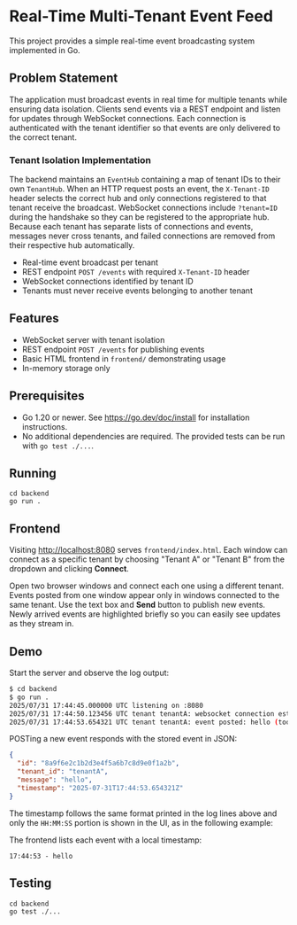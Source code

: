 # Real-Time Multi-Tenant Event Feed

This project provides a simple real-time event broadcasting system implemented in Go.

## Problem Statement

The application must broadcast events in real time for multiple tenants while ensuring data isolation. Clients send events via a REST endpoint and listen for updates through WebSocket connections. Each connection is authenticated with the tenant identifier so that events are only delivered to the correct tenant.

### Tenant Isolation Implementation

The backend maintains an `EventHub` containing a map of tenant IDs to their own `TenantHub`. When an HTTP request posts an event, the `X-Tenant-ID` header selects the correct hub and only connections registered to that tenant receive the broadcast. WebSocket connections include `?tenant=ID` during the handshake so they can be registered to the appropriate hub. Because each tenant has separate lists of connections and events, messages never cross tenants, and failed connections are removed from their respective hub automatically.

- Real-time event broadcast per tenant
- REST endpoint `POST /events` with required `X-Tenant-ID` header
- WebSocket connections identified by tenant ID
- Tenants must never receive events belonging to another tenant

## Features

- WebSocket server with tenant isolation
- REST endpoint `POST /events` for publishing events
- Basic HTML frontend in `frontend/` demonstrating usage
- In-memory storage only

## Prerequisites

- Go 1.20 or newer. See <https://go.dev/doc/install> for installation instructions.
- No additional dependencies are required. The provided tests can be run with `go test ./...`.

## Running

```
cd backend
go run .
```

## Frontend

Visiting <http://localhost:8080> serves `frontend/index.html`. Each window can
connect as a specific tenant by choosing "Tenant A" or "Tenant B" from the
dropdown and clicking **Connect**.

Open two browser windows and connect each one using a different tenant. Events
posted from one window appear only in windows connected to the same tenant. Use
the text box and **Send** button to publish new events. Newly arrived events are
highlighted briefly so you can easily see updates as they stream in.

## Demo

Start the server and observe the log output:

```bash
$ cd backend
$ go run .
2025/07/31 17:44:45.000000 UTC listening on :8080
2025/07/31 17:44:50.123456 UTC tenant tenantA: websocket connection established
2025/07/31 17:44:53.654321 UTC tenant tenantA: event posted: hello (took 200µs)
```

POSTing a new event responds with the stored event in JSON:

```json
{
  "id": "8a9f6e2c1b2d3e4f5a6b7c8d9e0f1a2b",
  "tenant_id": "tenantA",
  "message": "hello",
  "timestamp": "2025-07-31T17:44:53.654321Z"
}
```
The timestamp follows the same format printed in the log lines above and only
the `HH:MM:SS` portion is shown in the UI, as in the following example:

The frontend lists each event with a local timestamp:

```
17:44:53 - hello
```

## Testing

```
cd backend
go test ./...
```
